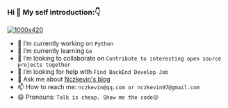### Hi 👋 My self introduction:👇

<!--
**NCZkevin/NCZkevin** is a ✨ _special_ ✨ repository because its `README.md` (this file) appears on your GitHub profile. -->

[![1000x420](https://user-images.githubusercontent.com/438920/84861219-66036b00-b025-11ea-956b-0b5e009e0d78.gif "Fatih Arslan")](https://github.com/NCZkevin)


- 🔭 I’m currently working on `Python` 
- 🌱 I’m currently learning `Go`
- 👯 I’m looking to collaborate on `Contribute to interesting open source projects together`
- 🤔 I’m looking for help with `Find BackEnd Develop Job`
- 💬 Ask me about [Nczkevin's blog](http://blog.nczkevin.com/)
- 📫 How to reach me: `nczkevin@qq.com or nczkevin97@gmail.com`
- 😄 Pronouns: `Talk is cheap. Show me the code😜`
<!-- - ⚡ Fun fact: ... -->

